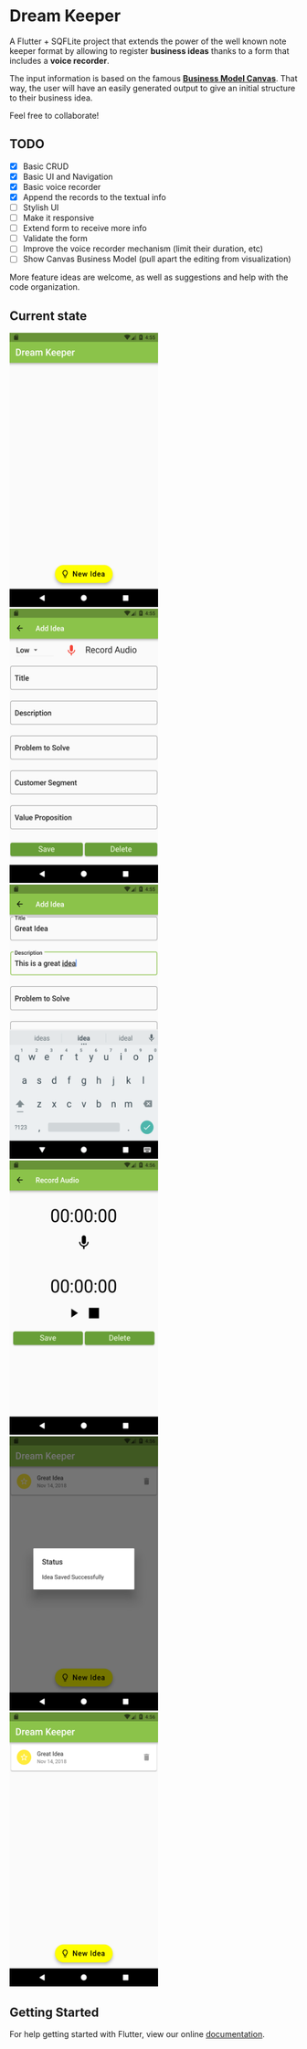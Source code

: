 # Dream Keeper

A Flutter + SQFLite project that extends the power of the well known note keeper format by allowing to register **business ideas** thanks to a form that includes a **voice recorder**.

The input information is based on the famous **[Business Model Canvas](https://en.wikipedia.org/wiki/Business_Model_Canvas)**. That way, the user will have an easily generated output to give an initial structure to their business idea.

Feel free to collaborate!

## TODO
- [x] Basic CRUD
- [x] Basic UI and Navigation
- [x] Basic voice recorder
- [x] Append the records to the textual info
- [ ] Stylish UI
- [ ] Make it responsive
- [ ] Extend form to receive more info
- [ ] Validate the form
- [ ] Improve the voice recorder mechanism (limit their duration, etc)
- [ ] Show Canvas Business Model (pull apart the editing from visualization)

More feature ideas are welcome, as well as suggestions and help with the code organization.

## Current state

<img src="/screenshots/screen1.png" width="260" height="480">  <img src="/screenshots/screen2.png" width="260" height="480">
<img src="/screenshots/screen3.png" width="260" height="480">  <img src="/screenshots/screen4.png" width="260" height="480">
<img src="/screenshots/screen5.png" width="260" height="480">  <img src="/screenshots/screen6.png" width="260" height="480">

## Getting Started

For help getting started with Flutter, view our online
[documentation](https://flutter.io/).
